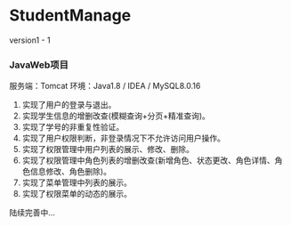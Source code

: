 # StudentManage
version1 - 1

### JavaWeb项目

服务端：Tomcat
环境：Java1.8 / IDEA / MySQL8.0.16

1. 实现了用户的登录与退出。
2. 实现学生信息的增删改查(模糊查询+分页+精准查询)。
3. 实现了学号的非重复性验证。
4. 实现了用户权限判断，非登录情况下不允许访问用户操作。
5. 实现了权限管理中用户列表的展示、修改、删除。
6. 实现了权限管理中角色列表的增删改查(新增角色、状态更改、角色详情、角色信息修改、角色删除)。
7. 实现了菜单管理中列表的展示。
8. 实现了权限菜单的动态的展示。

陆续完善中...
